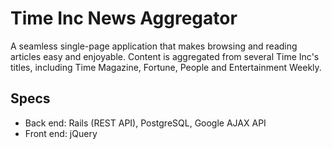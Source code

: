 Time Inc News Aggregator
============

A seamless single-page application that makes browsing and reading articles easy and enjoyable. Content is aggregated from several Time Inc's titles, including Time Magazine, Fortune, People and Entertainment Weekly.


## Specs
- Back end: Rails (REST API), PostgreSQL, Google AJAX API
- Front end: jQuery
